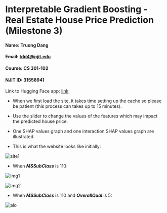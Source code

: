 # Interpretable Gradient Boosting - Real Estate House Price Prediction (Milestone 3)

#### Name: Truong Dang
#### Email: tdd4@njit.edu
#### Course: CS 301-102
#### NJIT ID: 31558941

Link to Hugging Face app: [link](https://huggingface.co/spaces/2dtkingslayer/MyStreamlitApp)

- When we first load the site, it takes time setting up the cache so please be patient (this process can takes up to 15 minutes).

- Use the slider to change the values of the features which may impact the predicted house price.

- One SHAP values graph and one interaction SHAP values graph are illustrated.

- This is what the website looks like initially:

![site1](https://scontent-iad3-2.xx.fbcdn.net/v/t1.15752-9/328470574_608932194601154_2766445502442107711_n.png?_nc_cat=111&ccb=1-7&_nc_sid=ae9488&_nc_ohc=dDb-QPeptR4AX_D_GuS&_nc_ht=scontent-iad3-2.xx&oh=03_AdQ2iRvfr7lLEE6zP1zmj37EdOHIkq8khyzEeAVS0DMwXA&oe=64642C6B)

- When _**MSSubClass**_ is 110:

![img1](https://scontent-iad3-1.xx.fbcdn.net/v/t1.15752-9/341243983_530210982643924_7071004316499316598_n.png?_nc_cat=104&ccb=1-7&_nc_sid=ae9488&_nc_ohc=EncG_iuuAqYAX_EMI3R&_nc_ht=scontent-iad3-1.xx&oh=03_AdS1qjfSyM8uW9SxKaiTHMi6wsKH5gQJ1jtVyZU2RcbGLQ&oe=64643437)

![img2](https://scontent-iad3-1.xx.fbcdn.net/v/t1.15752-9/341114822_231023462915104_5582305510076517919_n.png?_nc_cat=101&ccb=1-7&_nc_sid=ae9488&_nc_ohc=iRWXB3X8eScAX-tjquI&_nc_oc=AQnpu1JGL7kH-15yBY-WHCvv30jMQHdeZI5lqbewnnw4Khfh5nzJ_JRVb1VJbZa9Z-U&_nc_ht=scontent-iad3-1.xx&oh=03_AdT2plJrddYzBnNCkp7-v5Mk1dluMTbAxLk8x7r2a_NHow&oe=64643B13)

- When _**MSSubClass**_ is 110 and _**OverallQual**_ is 5:

![alo](https://scontent-iad3-2.xx.fbcdn.net/v/t1.15752-9/341140457_196551756499404_3105053855168847618_n.png?_nc_cat=103&ccb=1-7&_nc_sid=ae9488&_nc_ohc=l-N_mkx5qzYAX9AqkSw&_nc_ht=scontent-iad3-2.xx&oh=03_AdTCDktciaZXwv7nHQ0ZkRYu-M-8jQuReLypZT1ehW0wSA&oe=646441F1)
